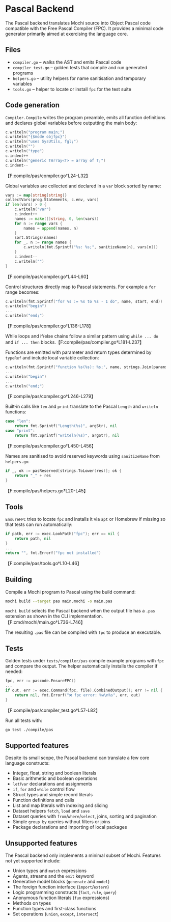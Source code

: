 # Pascal Backend

The Pascal backend translates Mochi source into Object Pascal code compatible with the Free Pascal Compiler (FPC). It provides a minimal code generator primarily aimed at exercising the language core.

## Files

- `compiler.go` – walks the AST and emits Pascal code
- `compiler_test.go` – golden tests that compile and run generated programs
- `helpers.go` – utility helpers for name sanitisation and temporary variables
- `tools.go` – helper to locate or install `fpc` for the test suite

## Code generation

`Compiler.Compile` writes the program preamble, emits all function definitions and declares global variables before outputting the main body:

```go
c.writeln("program main;")
c.writeln("{$mode objfpc}")
c.writeln("uses SysUtils, fgl;")
c.writeln("")
c.writeln("type")
c.indent++
c.writeln("generic TArray<T> = array of T;")
c.indent--
```
【F:compile/pas/compiler.go†L24-L32】

Global variables are collected and declared in a `var` block sorted by name:

```go
vars := map[string]string{}
collectVars(prog.Statements, c.env, vars)
if len(vars) > 0 {
    c.writeln("var")
    c.indent++
    names := make([]string, 0, len(vars))
    for n := range vars {
        names = append(names, n)
    }
    sort.Strings(names)
    for _, n := range names {
        c.writeln(fmt.Sprintf("%s: %s;", sanitizeName(n), vars[n]))
    }
    c.indent--
    c.writeln("")
}
```
【F:compile/pas/compiler.go†L44-L60】

Control structures directly map to Pascal statements. For example a `for` range becomes:

```go
c.writeln(fmt.Sprintf("for %s := %s to %s - 1 do", name, start, end))
c.writeln("begin")
...
c.writeln("end;")
```
【F:compile/pas/compiler.go†L136-L178】

While loops and if/else chains follow a similar pattern using `while ... do` and `if ... then` blocks.【F:compile/pas/compiler.go†L181-L237】

Functions are emitted with parameter and return types determined by `typeRef` and include local variable collection:

```go
c.writeln(fmt.Sprintf("function %s(%s): %s;", name, strings.Join(params, "; "), retType))
...
c.writeln("begin")
...
c.writeln("end;")
```
【F:compile/pas/compiler.go†L246-L279】

Built‑in calls like `len` and `print` translate to the Pascal `Length` and `writeln` functions:

```go
case "len":
    return fmt.Sprintf("Length(%s)", argStr), nil
case "print":
    return fmt.Sprintf("writeln(%s)", argStr), nil
```
【F:compile/pas/compiler.go†L450-L456】

Names are sanitised to avoid reserved keywords using `sanitizeName` from `helpers.go`:

```go
if _, ok := pasReserved[strings.ToLower(res)]; ok {
    return "_" + res
}
```
【F:compile/pas/helpers.go†L20-L45】

## Tools

`EnsureFPC` tries to locate `fpc` and installs it via `apt` or Homebrew if missing so that tests can run automatically:

```go
if path, err := exec.LookPath("fpc"); err == nil {
    return path, nil
}
...
return "", fmt.Errorf("fpc not installed")
```
【F:compile/pas/tools.go†L10-L46】

## Building

Compile a Mochi program to Pascal using the build command:

```bash
mochi build --target pas main.mochi -o main.pas
```

`mochi build` selects the Pascal backend when the output file has a `.pas` extension as shown in the CLI implementation.【F:cmd/mochi/main.go†L736-L746】

The resulting `.pas` file can be compiled with `fpc` to produce an executable.

## Tests

Golden tests under `tests/compiler/pas` compile example programs with `fpc` and compare the output. The helper automatically installs the compiler if needed:

```go
fpc, err := pascode.EnsureFPC()
...
if out, err := exec.Command(fpc, file).CombinedOutput(); err != nil {
    return nil, fmt.Errorf("❌ fpc error: %w\n%s", err, out)
}
```
【F:compile/pas/compiler_test.go†L57-L82】

Run all tests with:

```bash
go test ./compile/pas
```

## Supported features

Despite its small scope, the Pascal backend can translate a few core language
constructs:

- Integer, float, string and boolean literals
- Basic arithmetic and boolean operations
- `let`/`var` declarations and assignments
- `if`, `for` and `while` control flow
- Struct types and simple record literals
- Function definitions and calls
 - List and map literals with indexing and slicing
 - Dataset helpers `fetch`, `load` and `save`
 - Dataset queries with `from`/`where`/`select`, joins, sorting and pagination
 - Simple `group by` queries without filters or joins
- Package declarations and importing of local packages

## Unsupported features

The Pascal backend only implements a minimal subset of Mochi. Features not yet
supported include:

- Union types and `match` expressions
- Agents, streams and the `emit` keyword
- Generative model blocks (`generate` and `model`)
- The foreign function interface (`import`/`extern`)
- Logic programming constructs (`fact`, `rule`, `query`)
- Anonymous function literals (`fun` expressions)
- Methods on types
- Function types and first-class functions
- Set operations (`union`, `except`, `intersect`)

